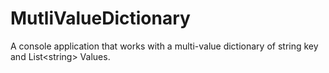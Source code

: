 # MutliValueDictionary
A console application that works with a multi-value dictionary of string key and List&lt;string> Values.

